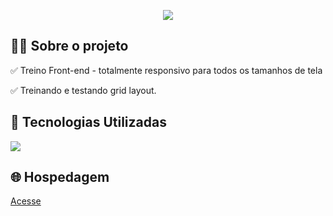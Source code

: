 <p align="center">
  <img src="to_readme_grid.gif">
</p>

<h2>👨‍💻 Sobre o projeto</h2>

<p>
  ✅ Treino Front-end - totalmente responsivo para todos os tamanhos de tela <br> 
  
  ✅ Treinando e testando grid layout.
</p>

<h2>🚀 Tecnologias Utilizadas</h2>
<div align="left">
  <img src="https://skillicons.dev/icons?i=html,css,sass,vscode"></img>
</div>


<h2>🌐 Hospedagem</h2>

<a href="https://grid-css-pratice.netlify.app">Acesse</a>

